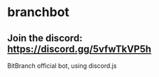 # branchbot
## Join the discord: https://discord.gg/5vfwTkVP5h
BitBranch official bot, using discord.js
